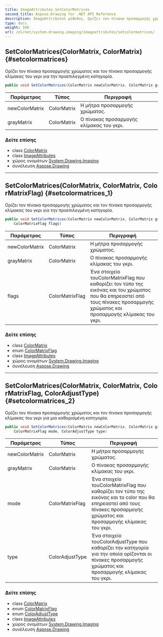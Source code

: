 ```yaml
---
title: ImageAttributes.SetColorMatrices
second_title: Aspose.Drawing for .NET API Reference
description: ImageAttributes μέθοδος. Ορίζει τον πίνακα προσαρμογής χρώματος και τον πίνακα προσαρμογής κλίμακας του γκρι για την προεπιλεγμένη κατηγορία.
type: docs
weight: 160
url: /el/net/system.drawing.imaging/imageattributes/setcolormatrices/
---
```

## SetColorMatrices(ColorMatrix, ColorMatrix) {#setcolormatrices}

Ορίζει τον πίνακα προσαρμογής χρώματος και τον πίνακα προσαρμογής κλίμακας του γκρι για την προεπιλεγμένη κατηγορία.

```csharp
public void SetColorMatrices(ColorMatrix newColorMatrix, ColorMatrix grayMatrix)
```

| Παράμετρος | Τύπος | Περιγραφή |
| --- | --- | --- |
| newColorMatrix | ColorMatrix | Η μήτρα προσαρμογής χρώματος. |
| grayMatrix | ColorMatrix | Ο πίνακας προσαρμογής κλίμακας του γκρι. |

### Δείτε επίσης

* class [ColorMatrix](../../colormatrix/)
* class [ImageAttributes](../)
* χώρος ονομάτων [System.Drawing.Imaging](../../imageattributes/)
* συνέλευση [Aspose.Drawing](../../../)

---

## SetColorMatrices(ColorMatrix, ColorMatrix, ColorMatrixFlag) {#setcolormatrices_1}

Ορίζει τον πίνακα προσαρμογής χρώματος και τον πίνακα προσαρμογής κλίμακας του γκρι για την προεπιλεγμένη κατηγορία.

```csharp
public void SetColorMatrices(ColorMatrix newColorMatrix, ColorMatrix grayMatrix, 
    ColorMatrixFlag flags)
```

| Παράμετρος | Τύπος | Περιγραφή |
| --- | --- | --- |
| newColorMatrix | ColorMatrix | Η μήτρα προσαρμογής χρώματος. |
| grayMatrix | ColorMatrix | Ο πίνακας προσαρμογής κλίμακας του γκρι. |
| flags | ColorMatrixFlag | Ένα στοιχείο τουColorMatrixFlag που καθορίζει τον τύπο της εικόνας και του χρώματος που θα επηρεαστεί από τους πίνακες προσαρμογής χρώματος και προσαρμογής κλίμακας του γκρι. |

### Δείτε επίσης

* class [ColorMatrix](../../colormatrix/)
* enum [ColorMatrixFlag](../../colormatrixflag/)
* class [ImageAttributes](../)
* χώρος ονομάτων [System.Drawing.Imaging](../../imageattributes/)
* συνέλευση [Aspose.Drawing](../../../)

---

## SetColorMatrices(ColorMatrix, ColorMatrix, ColorMatrixFlag, ColorAdjustType) {#setcolormatrices_2}

Ορίζει τον πίνακα προσαρμογής χρώματος και τον πίνακα προσαρμογής κλίμακας του γκρι για μια καθορισμένη κατηγορία.

```csharp
public void SetColorMatrices(ColorMatrix newColorMatrix, ColorMatrix grayMatrix, 
    ColorMatrixFlag mode, ColorAdjustType type)
```

| Παράμετρος | Τύπος | Περιγραφή |
| --- | --- | --- |
| newColorMatrix | ColorMatrix | Η μήτρα προσαρμογής χρώματος. |
| grayMatrix | ColorMatrix | Ο πίνακας προσαρμογής κλίμακας του γκρι. |
| mode | ColorMatrixFlag | Ένα στοιχείο τουColorMatrixFlag που καθορίζει τον τύπο της εικόνας και το color που θα επηρεαστεί από τους πίνακες προσαρμογής χρώματος και προσαρμογής κλίμακας του γκρι. |
| type | ColorAdjustType | Ένα στοιχείο τουColorAdjustType που καθορίζει την κατηγορία για την οποία ορίζονται οι πίνακες προσαρμογής χρώματος και προσαρμογής κλίμακας του γκρι. |

### Δείτε επίσης

* class [ColorMatrix](../../colormatrix/)
* enum [ColorMatrixFlag](../../colormatrixflag/)
* enum [ColorAdjustType](../../coloradjusttype/)
* class [ImageAttributes](../)
* χώρος ονομάτων [System.Drawing.Imaging](../../imageattributes/)
* συνέλευση [Aspose.Drawing](../../../)


